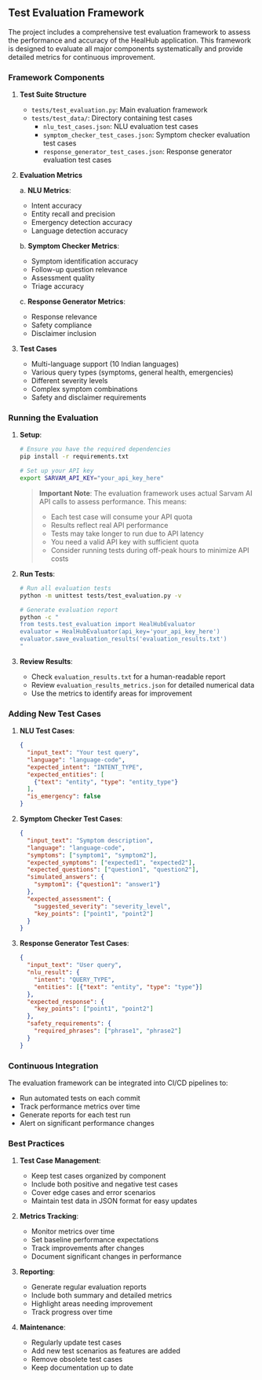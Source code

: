## Test Evaluation Framework

The project includes a comprehensive test evaluation framework to assess the performance and accuracy of the HealHub application. This framework is designed to evaluate all major components systematically and provide detailed metrics for continuous improvement.

### Framework Components

1. **Test Suite Structure**
   - `tests/test_evaluation.py`: Main evaluation framework
   - `tests/test_data/`: Directory containing test cases
     - `nlu_test_cases.json`: NLU evaluation test cases
     - `symptom_checker_test_cases.json`: Symptom checker evaluation test cases
     - `response_generator_test_cases.json`: Response generator evaluation test cases

2. **Evaluation Metrics**

   a. **NLU Metrics**:
   - Intent accuracy
   - Entity recall and precision
   - Emergency detection accuracy
   - Language detection accuracy

   b. **Symptom Checker Metrics**:
   - Symptom identification accuracy
   - Follow-up question relevance
   - Assessment quality
   - Triage accuracy

   c. **Response Generator Metrics**:
   - Response relevance
   - Safety compliance
   - Disclaimer inclusion

3. **Test Cases**
   - Multi-language support (10 Indian languages)
   - Various query types (symptoms, general health, emergencies)
   - Different severity levels
   - Complex symptom combinations
   - Safety and disclaimer requirements

### Running the Evaluation

1. **Setup**:
   ```bash
   # Ensure you have the required dependencies
   pip install -r requirements.txt

   # Set up your API key
   export SARVAM_API_KEY="your_api_key_here"
   ```

   > **Important Note**: The evaluation framework uses actual Sarvam AI API calls to assess performance. This means:
   > - Each test case will consume your API quota
   > - Results reflect real API performance
   > - Tests may take longer to run due to API latency
   > - You need a valid API key with sufficient quota
   > - Consider running tests during off-peak hours to minimize API costs

2. **Run Tests**:
   ```bash
   # Run all evaluation tests
   python -m unittest tests/test_evaluation.py -v

   # Generate evaluation report
   python -c "
   from tests.test_evaluation import HealHubEvaluator
   evaluator = HealHubEvaluator(api_key='your_api_key_here')
   evaluator.save_evaluation_results('evaluation_results.txt')
   "
   ```

3. **Review Results**:
   - Check `evaluation_results.txt` for a human-readable report
   - Review `evaluation_results_metrics.json` for detailed numerical data
   - Use the metrics to identify areas for improvement

### Adding New Test Cases

1. **NLU Test Cases**:
   ```json
   {
     "input_text": "Your test query",
     "language": "language-code",
     "expected_intent": "INTENT_TYPE",
     "expected_entities": [
       {"text": "entity", "type": "entity_type"}
     ],
     "is_emergency": false
   }
   ```

2. **Symptom Checker Test Cases**:
   ```json
   {
     "input_text": "Symptom description",
     "language": "language-code",
     "symptoms": ["symptom1", "symptom2"],
     "expected_symptoms": ["expected1", "expected2"],
     "expected_questions": ["question1", "question2"],
     "simulated_answers": {
       "symptom1": {"question1": "answer1"}
     },
     "expected_assessment": {
       "suggested_severity": "severity_level",
       "key_points": ["point1", "point2"]
     }
   }
   ```

3. **Response Generator Test Cases**:
   ```json
   {
     "input_text": "User query",
     "nlu_result": {
       "intent": "QUERY_TYPE",
       "entities": [{"text": "entity", "type": "type"}]
     },
     "expected_response": {
       "key_points": ["point1", "point2"]
     },
     "safety_requirements": {
       "required_phrases": ["phrase1", "phrase2"]
     }
   }
   ```

### Continuous Integration

The evaluation framework can be integrated into CI/CD pipelines to:
- Run automated tests on each commit
- Track performance metrics over time
- Generate reports for each test run
- Alert on significant performance changes

### Best Practices

1. **Test Case Management**:
   - Keep test cases organized by component
   - Include both positive and negative test cases
   - Cover edge cases and error scenarios
   - Maintain test data in JSON format for easy updates

2. **Metrics Tracking**:
   - Monitor metrics over time
   - Set baseline performance expectations
   - Track improvements after changes
   - Document significant changes in performance

3. **Reporting**:
   - Generate regular evaluation reports
   - Include both summary and detailed metrics
   - Highlight areas needing improvement
   - Track progress over time

4. **Maintenance**:
   - Regularly update test cases
   - Add new test scenarios as features are added
   - Remove obsolete test cases
   - Keep documentation up to date
